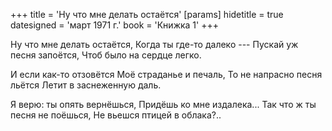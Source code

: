 +++
title = 'Ну что мне делать остаётся'
[params]
  hidetitle = true
  datesigned = 'март 1971 г.'
  book = 'Книжка 1'
+++
<!-- [АвтВариант- Анне] -->

Ну что мне делать остаётся,
Когда ты где-то далеко ---
Пускай уж песня запоётся,<!-- Исправление автора: Пускай же песня запоётся, -->
Чтоб было на сердце легко.

И если как-то отзовётся
Моё страданье и печаль,
То не напрасно песня льётся
Летит в заснеженную даль.

Я верю: ты опять вернёшься,
Придёшь ко мне издалека...
Так что ж ты песня не поёшься,
Не вьешся птицей в облака?..

<!-- март 1971 г. -->
<!-- Книжка 1 -->
